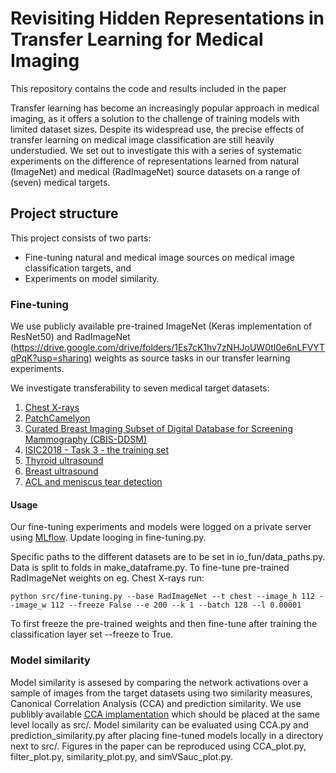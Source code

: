 # Revisiting Hidden Representations in Transfer Learning for Medical Imaging

This repository contains the code and results included in the paper

Transfer learning has become an increasingly popular approach in medical imaging, as it offers a solution to the challenge of training models with limited dataset sizes. Despite its widespread use, the precise effects of transfer learning on medical image classification are still heavily understudied. We set out to investigate this with a series of systematic experiments on the difference of representations learned from natural (ImageNet) and medical (RadImageNet) source datasets on a range of (seven) medical targets.

## Project structure

This project consists of two parts: 

* Fine-tuning natural and medical image sources on medical image classification targets, and
* Experiments on model similarity.

### Fine-tuning

We use publicly available pre-trained ImageNet (Keras implementation of ResNet50) and RadImageNet (https://drive.google.com/drive/folders/1Es7cK1hv7zNHJoUW0tI0e6nLFVYTqPqK?usp=sharing) weights as source tasks in our transfer learning experiments.

We investigate transferability to seven medical target datasets:
1. [Chest X-rays](https://www.kaggle.com/paultimothymooney/chest-xray-pneumonia)
2. [PatchCamelyon](http://basveeling.nl/posts/pcam/)
3. [Curated Breast Imaging Subset of Digital Database for Screening Mammography (CBIS-DDSM)](https://wiki.cancerimagingarchive.net/pages/viewpage.action?pageId=22516629)
4. [ISIC2018 - Task 3 - the training set](https://challenge2018.isic-archive.com/task3/training/)
5. [Thyroid ultrasound](https://www.kaggle.com/datasets/dasmehdixtr/ddti-thyroid-ultrasound-images)
6. [Breast ultrasound](https://www.kaggle.com/datasets/aryashah2k/breast-ultrasound-images-dataset)
7. [ACL and meniscus tear detection](https://stanfordmlgroup.github.io/competitions/mrnet/)

#### Usage

Our fine-tuning experiments and models were logged on a private server using [MLflow](https://www.mlflow.org/). Update looging in fine-tuning.py.

Specific paths to the different datasets are to be set in io_fun/data_paths.py. Data is split to folds in make_dataframe.py. To fine-tune pre-trained RadImageNet weights on eg. Chest X-rays run:

```shell script
python src/fine-tuning.py --base RadImageNet --t chest --image_h 112 --image_w 112 --freeze False --e 200 --k 1 --batch 128 --l 0.00001
```
To first freeze the pre-trained weights and then fine-tune after training the classification layer set --freeze to True. 

### Model similarity

Model similarity is assesed by comparing the network activations over a sample of images from the target datasets using two similarity measures, Canonical
Correlation Analysis (CCA) and prediction similarity. We use publibly available [CCA implamentation](https://github.com/google/svcca) which should be placed at the same level locally as src/. Model similarity can be evaluated using CCA.py and prediction_similarity.py after placing fine-tuned models locally in a directory next to src/. Figures in the paper can be reproduced using CCA_plot.py, filter_plot.py, similarity_plot.py, and simVSauc_plot.py.
